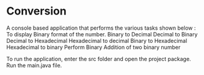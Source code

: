 # Conversion
A console based application that performs the various tasks shown below :
	To display Binary format of the number.
	Binary to Decimal
	Decimal to Binary
	Decimal to Hexadecimal
	Hexadecimal to decimal
	Binary to Hexadecimal
	Hexadecimal to binary
        Perform Binary Addition of two binary number
  
  
To run the application, enter the src folder and open the project package. Run the main.java file.
